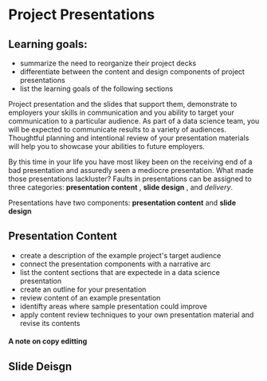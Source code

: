 # Project Presentations

## Learning goals:

- summarize the need to reorganize their project decks
- differentiate between the content and design components of project presentations
- list the learning goals of the following sections

Project presentation and the slides that support them, demonstrate to employers your skills in communication and you ability to target your communication to a particular audience. As part of a data science team, you will be expected to communicate results to a variety of audiences. Thoughtful planning and intentional review of your presentation materials will help you to showcase your abilities to future employers.

By this time in your life you have most likey been on the receiving end of a bad presentation and assuredly seen a mediocre presentation. What made those presentations lackluster? Faults in presentations can be assigned to three categories: **presentation content** , **slide design** , and _delivery_. 




Presentations have two components: **presentation content** and **slide design**


## Presentation Content
- create a description of the example project's target audience
- connect the presentation components with a narrative arc
- list the content sections that are expectede in a data science presentation
- create an outline for your presentation
- review content of an example presentation
- identifty areas where sample presentation could improve
- apply content review techniques to your own presentation material and revise its contents

#### A note on copy editting


## Slide Deisgn



